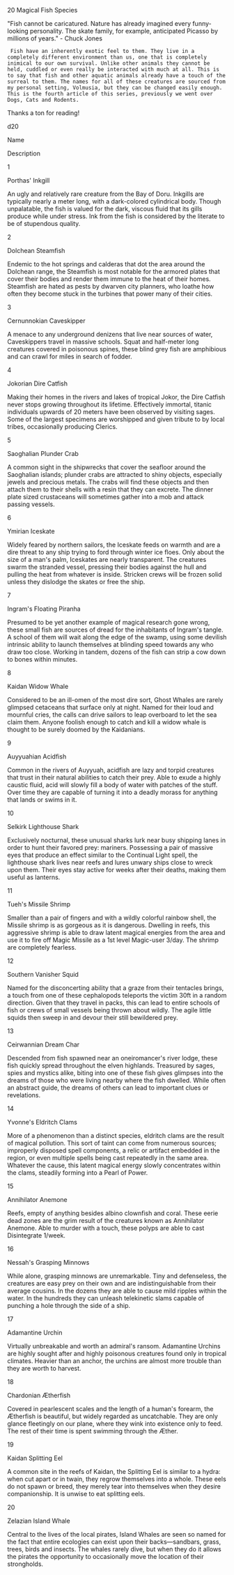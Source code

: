  20 Magical Fish Species

 

"Fish cannot be caricatured. Nature has already imagined every funny-looking personality. The skate family, for example, anticipated Picasso by millions of years." - Chuck Jones


     Fish have an inherently exotic feel to them. They live in a completely different environment than us, one that is completely inimical to our own survival. Unlike other animals they cannot be held, cuddled or even really be interacted with much at all. This is to say that fish and other aquatic animals already have a touch of the surreal to them. The names for all of these creatures are sourced from my personal setting, Volmusia, but they can be changed easily enough. This is the fourth article of this series, previously we went over Dogs, Cats and Rodents.


Thanks a ton for reading!


d20
	

Name
	

Description

1
	

Porthas' Inkgill
	

An ugly and relatively rare creature from the Bay of Doru. Inkgills are typically nearly a meter long, with a dark-colored cylindrical body. Though unpalatable, the fish is valued for the dark, viscous fluid that its gills produce while under stress. Ink from the fish is considered by the literate to be of stupendous quality.

2
	

Dolchean Steamfish
	

Endemic to the hot springs and calderas that dot the area around the Dolchean range, the Steamfish is most notable for the armored plates that cover their bodies and render them immune to the heat of their homes. Steamfish are hated as pests by dwarven city planners, who loathe how often they become stuck in the turbines that power many of their cities.

3
	

Cernunnokian Caveskipper
	

A menace to any underground denizens that live near sources of water, Caveskippers travel in massive schools. Squat and half-meter long creatures covered in poisonous spines, these blind grey fish are amphibious and can crawl for miles in search of fodder.

4
	

Jokorian Dire Catfish
	

Making their homes in the rivers and lakes of tropical Jokor, the Dire Catfish never stops growing throughout its lifetime. Effectively immortal, titanic individuals upwards of 20 meters have been observed by visiting sages. Some of the largest specimens are worshipped and given tribute to by local tribes, occasionally producing Clerics.

5
	

Saoghalian Plunder Crab
	

A common sight in the shipwrecks that cover the seafloor around the Saoghalian islands; plunder crabs are attracted to shiny objects, especially jewels and precious metals. The crabs will find these objects and then attach them to their shells with a resin that they can excrete. The dinner plate sized crustaceans will sometimes gather into a mob and attack passing vessels.

6
	

Ymirian Iceskate
	

Widely feared by northern sailors, the Iceskate feeds on warmth and are a dire threat to any ship trying to ford through winter ice floes. Only about the size of a man's palm, Iceskates are nearly transparent. The creatures swarm the stranded vessel, pressing their bodies against the hull and pulling the heat from whatever is inside. Stricken crews will be frozen solid unless they dislodge the skates or free the ship.

7
	

Ingram's Floating Piranha
	

Presumed to be yet another example of magical research gone wrong, these small fish are sources of dread for the inhabitants of Ingram's tangle. A school of them will wait along the edge of the swamp, using some devilish intrinsic ability to launch themselves at blinding speed towards any who draw too close. Working in tandem, dozens of the fish can strip a cow down to bones within minutes.

8
	

Kaidan Widow Whale
	

Considered to be an ill-omen of the most dire sort, Ghost Whales are rarely glimpsed cetaceans that surface only at night. Named for their loud and mournful cries, the calls can drive sailors to leap overboard to let the sea claim them. Anyone foolish enough to catch and kill a widow whale is thought to be surely doomed by the Kaidanians.

9
	

Auyyuahian Acidfish
	

Common in the rivers of Auyyuah, acidfish are lazy and torpid creatures that trust in their natural abilities to catch their prey. Able to exude a highly caustic fluid, acid will slowly fill a body of water with patches of the stuff. Over time they are capable of turning it into a deadly morass for anything that lands or swims in it.

10
	

Selkirk Lighthouse Shark
	

Exclusively nocturnal, these unusual sharks lurk near busy shipping lanes in order to hunt their favored prey: mariners. Possessing a pair of massive eyes that produce an effect similar to the Continual Light spell, the lighthouse shark lives near reefs and lures unwary ships close to wreck upon them. Their eyes stay active for weeks after their deaths, making them useful as lanterns.

11
	

Tueh's Missile Shrimp
	

Smaller than a pair of fingers and with a wildly colorful rainbow shell, the Missile shrimp is as gorgeous as it is dangerous. Dwelling in reefs, this aggressive shrimp is able to draw latent magical energies from the area and use it to fire off Magic Missile as a 1st level Magic-user 3/day. The shrimp are completely fearless.

12
	

Southern Vanisher Squid
	

Named for the disconcerting ability that a graze from their tentacles brings, a touch from one of these cephalopods teleports the victim 30ft in a random direction. Given that they travel in packs, this can lead to entire schools of fish or crews of small vessels being thrown about wildly. The agile little squids then sweep in and devour their still bewildered prey.

13
	

Ceirwannian Dream Char
	

Descended from fish spawned near an oneiromancer's river lodge, these fish quickly spread throughout the elven highlands. Treasured by sages, spies and mystics alike, biting into one of these fish gives glimpses into the dreams of those who were living nearby where the fish dwelled. While often an abstract guide, the dreams of others can lead to important clues or revelations.

14
	

Yvonne's Eldritch Clams
	

More of a phenomenon than a distinct species, eldritch clams are the result of magical pollution. This sort of taint can come from numerous sources; improperly disposed spell components, a relic or artifact embedded in the region, or even multiple spells being cast repeatedly in the same area. Whatever the cause, this latent magical energy slowly concentrates within the clams, steadily forming into a Pearl of Power.

15
	

Annihilator Anemone
	

Reefs, empty of anything besides albino clownfish and coral. These eerie dead zones are the grim result of the creatures known as Annihilator Anemone. Able to murder with a touch, these polyps are able to cast Disintegrate 1/week.

16
	

Nessah's Grasping Minnows
	

While alone, grasping minnows are unremarkable. Tiny and defenseless, the creatures are easy prey on their own and are indistinguishable from their average cousins. In the dozens they are able to cause mild ripples within the water. In the hundreds they can unleash telekinetic slams capable of punching a hole through the side of a ship.

17
	

Adamantine Urchin
	

Virtually unbreakable and worth an admiral's ransom. Adamantine Urchins are highly sought after and highly poisonous creatures found only in tropical climates. Heavier than an anchor, the urchins are almost more trouble than they are worth to harvest.

18
	

Chardonian Ætherfish
	

Covered in pearlescent scales and the length of a human's forearm, the Ætherfish is beautiful, but widely regarded as uncatchable. They are only glance fleetingly on our plane, where they wink into existence only to feed. The rest of their time is spent swimming through the Æther.

19
	

Kaidan Splitting Eel
	

A common site in the reefs of Kaidan, the Splitting Eel is similar to a hydra: when cut apart or in twain, they regrow themselves into a whole. These eels do not spawn or breed, they merely tear into themselves when they desire companionship. It is unwise to eat splitting eels.

20
	

Zelazian Island Whale
	

Central to the lives of the local pirates, Island Whales are seen so named for the fact that entire ecologies can exist upon their backs—sandbars, grass, trees, birds and insects. The whales rarely dive, but when they do it allows the pirates the opportunity to occasionally move the location of their strongholds.